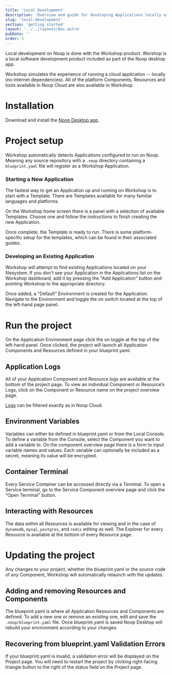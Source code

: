 ```yaml
---
title: 'Local Development'
description: 'Overview and guide for developing Applications locally using Noop Workshop.'
slug: 'local-development'
section: 'getting started'
layout: '../../layouts/Doc.astro'
pubDate: ''
order: 5
---
```


Local development on Noop is done with the Workshop product. Worshop is a local software development product included as part of the Noop desktop app.

Workshop simulates the experience of running a cloud application -- locally (no internet dependencies). All of the platform Components, Resources and tools available in Noop Cloud are also available in Workshop.

# Installation

Download and install the [Noop Desktop app](https://noop.dev/docs/introduction/).

# Project setup

Workshop automatically detects Applications configured to run on Noop. Meaning any source repository with a `.noop` directory containing a `blueprint.yaml` file will register as a Workshop Application.

### Starting a New Application

The fastest way to get an Application up and running on Workshop is to start with a Template. There are Templates available for many familiar languages and platforms. 

On the Workshop home screen there is a panel with a selection of available Templates. Choose one and follow the instructions to finish creating the new Application.

Once complete, the Template is ready to run. There is some platform-specific setup for the templates, which can be found in their associated guides.

### Developing an Existing Application

Workshop will attempt to find existing Applications located on your filesystem. If you don't see your Application in the Applications list on the Workshop dashboard, add it by pressing the "Add Application" button and pointing Workshop to the appropriate directory.

Once added, a "Default" Environment is created for the Application. Navigate to the Environment and toggle the on switch located at the top of the left-hand page panel.

# Run the project

On the Application Environment page click the on toggle at the top of the left-hand panel. Once clicked, the project will launch all Application Components and Resources defined in your blueprint.yaml.

## Application Logs

All of your Application Component and Resource logs are available at the bottom of the project page. To view an individual Component or Resource’s Logs, click on the Component or Resource name on the project overview page.

[Logs](/docs/logs/) can be filtered exactly as in Noop Cloud.

## Environment Variables

Variables can either be defined in blueprint.yaml or from the Local Console. To define a variable from the Console, select the Component you want to add a variable to. On the component overview page there is a form to input variable names and values. Each variable can optionally be included as a secret, meaning its value will be encrypted.

## Container Terminal

Every Service Container can be accessed directly via a Terminal. To open a Service terminal, go to the Service Component overview page and click the “Open Terminal” button.

## Interacting with Resources

The data within all Resources is available for viewing and in the case of `dynamodb`, `mysql`, `postgres`, and `redis` editing as well. The Explorer for every Resource is available at the bottom of every Resource page.

# Updating the project

Any changes to your project, whether the blueprint.yaml or the source code of any Component, Workshop will automatically relaunch with the updates.

## Adding and removing Resources and Components

The blueprint.yaml is where all Application Resources and Components are defined. To add a new one or remove an existing one, edit and save the `.noop/blueprint.yaml` file. Once blueprint.yaml is saved Noop Desktop will rebuild your environment according to your changes.

## Recovering from blueprint.yaml Validation Errors

If your blueprint.yaml is invalid, a validation error will be displayed on the Project page. You will need to restart the project by clicking right-facing triangle button to the right of the status field on the Project page.
